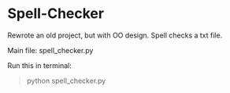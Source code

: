 # Spell-Checker
Rewrote an old project, but with OO design. Spell checks a txt file.

Main file: spell_checker.py

Run this in terminal:

> python spell_checker.py
